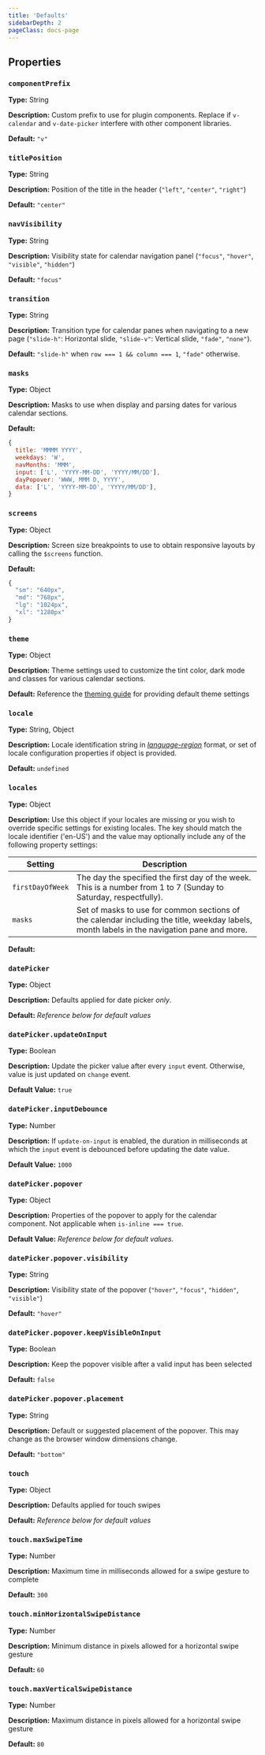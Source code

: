 ```yaml
---
title: 'Defaults'
sidebarDepth: 2
pageClass: docs-page
---
```


## Properties

### `componentPrefix`

**Type:** String

**Description:** Custom prefix to use for plugin components. Replace if `v-calendar` and `v-date-picker` interfere with other component libraries.

**Default:** `"v"`

### `titlePosition`

**Type:** String

**Description:** Position of the title in the header (`"left"`, `"center"`, `"right"`)

**Default:** `"center"`

### `navVisibility`

**Type:** String

**Description:** Visibility state for calendar navigation panel (`"focus"`, `"hover"`, `"visible"`, `"hidden"`)

**Default:** `"focus"`

### `transition`

**Type:** String

**Description:** Transition type for calendar panes when navigating to a new page (`"slide-h"`: Horizontal slide, `"slide-v"`: Vertical slide, `"fade"`, `"none"`).

**Default:** `"slide-h"` when `row === 1 && column === 1`, `"fade"` otherwise.

### `masks`

**Type:** Object

**Description:** Masks to use when display and parsing dates for various calendar sections.

**Default:**
```js
{
  title: 'MMMM YYYY',
  weekdays: 'W',
  navMonths: 'MMM',
  input: ['L', 'YYYY-MM-DD', 'YYYY/MM/DD'],
  dayPopover: 'WWW, MMM D, YYYY',
  data: ['L', 'YYYY-MM-DD', 'YYYY/MM/DD'],
}
```


### `screens`

**Type:** Object

**Description:** Screen size breakpoints to use to obtain responsive layouts by calling the `$screens` function.

**Default:**
```js
{
  "sm": "640px",
  "md": "768px",
  "lg": "1024px",
  "xl": "1280px"
}
```

### `theme`

**Type:** Object

**Description:** Theme settings used to customize the tint color, dark mode and classes for various calendar sections.

**Default:** Reference the [theming guide](../guide/theming-guide.md) for providing default theme settings

### `locale`

**Type:** String, Object

**Description:** Locale identification string in [*language-region*](https://lingohub.com/documentation/developers/supported-locales/language-designators-with-regions/) format, or set of locale configuration properties if object is provided.

**Default:** `undefined`

### `locales`

**Type:** Object

**Description:** Use this object if your locales are missing or you wish to override specific settings for existing locales. The key should match the locale identifier ('en-US') and the value may optionally include any of the following property settings:

| Setting | Description |
| --- | --- |
| `firstDayOfWeek` | The day the specified the first day of the week. This is a number from 1 to 7 (Sunday to Saturday, respectfully). |
| `masks` | Set of masks to use for common sections of the calendar including the title, weekday labels, month labels in the navigation pane and more. |

**Default:** 

### `datePicker`

**Type:** Object

**Description:** Defaults applied for date picker *only*.

**Default:** *Reference below for default values*

### `datePicker.updateOnInput`

**Type:** Boolean

**Description:** Update the picker value after every `input` event. Otherwise, value is just updated on `change` event.

**Default Value:** `true`

### `datePicker.inputDebounce`

**Type:** Number

**Description:** If `update-on-input` is enabled, the duration in milliseconds at which the `input` event is debounced before updating the date value.

**Default Value:** `1000`


### `datePicker.popover`

**Type:** Object

**Description:** Properties of the popover to apply for the calendar component. Not applicable when `is-inline === true`.

**Default Value:** *Reference below for default values.*

### `datePicker.popover.visibility`

**Type:** String

**Description:** Visibility state of the popover (`"hover"`, `"focus"`, `"hidden"`, `"visible"`)

**Default:** `"hover"`

### `datePicker.popover.keepVisibleOnInput`

**Type:** Boolean

**Description:** Keep the popover visible after a valid input has been selected

**Default:** `false`

### `datePicker.popover.placement`

**Type:** String

**Description:** Default or suggested placement of the popover. This may change as the browser window dimensions change.

**Default:** `"bottom"`

### `touch`

**Type:** Object

**Description:** Defaults applied for touch swipes

**Default:** *Reference below for default values*

### `touch.maxSwipeTime`

**Type:** Number

**Description:** Maximum time in milliseconds allowed for a swipe gesture to complete

**Default:** `300`

### `touch.minHorizontalSwipeDistance`

**Type:** Number

**Description:** Minimum distance in pixels allowed for a horizontal swipe gesture

**Default:** `60`

### `touch.maxVerticalSwipeDistance`

**Type:** Number

**Description:** Maximum distance in pixels allowed for a horizontal swipe gesture

**Default:** `80`

<!--
### 

**Type:** 

**Description:** 

**Default:** 
-->

